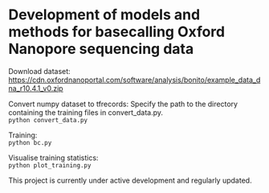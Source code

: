 # Development of models and methods for basecalling Oxford Nanopore sequencing data

Download dataset:
https://cdn.oxfordnanoportal.com/software/analysis/bonito/example_data_dna_r10.4.1_v0.zip

Convert numpy dataset to tfrecords: Specify the path to the directory containing the training files in convert_data.py.  
```python convert_data.py```

Training:  
```python bc.py```

Visualise training statistics:  
```python plot_training.py```

This project is currently under active development and regularly updated.
